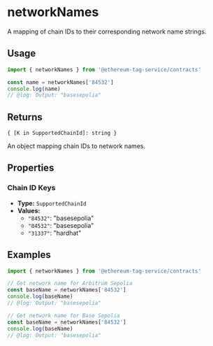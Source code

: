 # networkNames

A mapping of chain IDs to their corresponding network name strings.

## Usage

```ts twoslash
import { networkNames } from '@ethereum-tag-service/contracts'

const name = networkNames['84532']
console.log(name)
// @log: Output: "basesepolia"
```

## Returns

`{ [K in SupportedChainId]: string }`

An object mapping chain IDs to network names.

## Properties

### Chain ID Keys

- **Type:** `SupportedChainId`
- **Values:**
  - `"84532"`: "basesepolia"
  - `"84532"`: "basesepolia"
  - `"31337"`: "hardhat"

## Examples

```ts twoslash
import { networkNames } from '@ethereum-tag-service/contracts'

// Get network name for Arbitrum Sepolia
const baseName = networkNames['84532']
console.log(baseName)
// @log: Output: "basesepolia"

// Get network name for Base Sepolia
const baseName = networkNames['84532']
console.log(baseName)
// @log: Output: "basesepolia"
```
